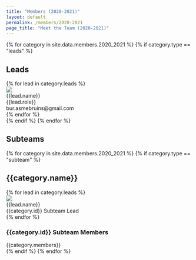 ```yaml
---
title: "Members (2020-2021)"
layout: default
permalink: /members/2020-2021
page_title: "Meet the Team (2020-2021)"
---
```


<div class="bur-wide-container bur-members" markdown="0">
  <section>
    {% for category in site.data.members.2020_2021 %}
        {% if category.type == "leads" %}
        <div class="row bur-subteam-row justify-content-center align-items-center">
            <h1>Leads</h1>
            {% for lead in category.leads %}
            <div class="col bur-profile">
                <img class="bur-lead-image" src="{{site.base_url}}/{% if lead.photo %}{{lead.photo}}{% else %}assets/images/members/blank_profile.jpg{% endif %}">
                <div class="bur-lead-description">
                <div class="bur-lead-name">{{lead.name}}</div>
                <div class="bur-profile-role">{{lead.role}}</div>
                <div>bur.asmebruins@gmail.com</div>
                </div>
            </div>
            {% endfor %}
        </div>
        {% endif %}
    {% endfor %}
  </section>

  <section>
    <div class="row bur-subteam-row">
        <h1>Subteams</h1>
    </div>
    {% for category in site.data.members.2020_2021 %}
        {% if category.type == "subteam" %}
        <div class="row bur-subteam-row">
            <h2>{{category.name}}</h2>
            {% for lead in category.leads %}
            <div class="col-xl-4 bur-profile">
                <img class="bur-profile-image" src="{{site.base_url}}/{% if lead.photo %}{{lead.photo}}{% else %}assets/images/members/blank_profile.jpg{% endif %}">
                <div class="bur-lead-description">
                    <div class="bur-subteam-lead-name">{{lead.name}}</div>
                    <div class="bur-profile-role">{{category.id}} Subteam Lead</div>
                </div>      
            </div>
            {% endfor %}
            <div class="col">
            <h3>{{category.id}} Subteam Members</h3>
            <div class="bur-subteam-members">
                {{category.members}}
            </div>
            </div>
        </div>
        {% endif %}
    {% endfor %}
  </section>

</div>
